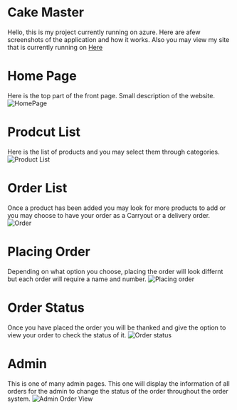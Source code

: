 # Cake Master 
Hello, this is my project currently running on azure. Here are afew screenshots of the application and how it works. Also you may view my site that is currently running on [Here](https://cakemaster20191104113742.azurewebsites.net/)

# Home Page
Here is the top part of the front page. Small description of the website.
![HomePage](https://user-images.githubusercontent.com/52970486/68290835-7c802780-003d-11ea-9206-df11d8c3bb3e.PNG)

# Prodcut List
Here is the list of products and you may select them through categories.
![Product List](https://user-images.githubusercontent.com/52970486/68290840-7d18be00-003d-11ea-8652-0b02e6d9133e.PNG)

# Order List
Once a product has been added you may look for more products to add or you may choose to have your order as a Carryout or a delivery order.
![Order](https://user-images.githubusercontent.com/52970486/68290838-7c802780-003d-11ea-9917-73834d6b8aa2.PNG)

# Placing Order 
Depending on what option you choose, placing the order will look differnt but each order will require a name and number.
![Placing order](https://user-images.githubusercontent.com/52970486/68290839-7d18be00-003d-11ea-9bbc-cf64f83f2db3.PNG)

# Order Status
Once you have placed the order you will be thanked and give the option to view your order to check the status of it.
![Order status](https://user-images.githubusercontent.com/52970486/68290837-7c802780-003d-11ea-8f55-0e6ec9b46416.PNG)

# Admin
This is one of many admin pages. This one will display the information of all orders for the admin to change the status of the order throughout the order system.
![Admin Order View](https://user-images.githubusercontent.com/52970486/68290841-7d18be00-003d-11ea-9e30-5ad960c5a652.PNG)
